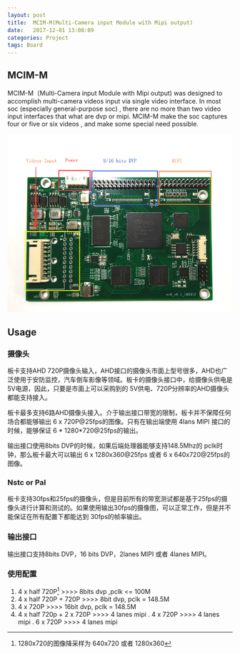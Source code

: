 ```yaml
---
layout: post
title:  MCIM-M(Multi-Camera input Module with Mipi output)
date:   2017-12-01 13:08:09
categories: Project
tags: Board
---
```


## MCIM-M

MCIM-M（Multi-Camera input Module with Mipi output) was designed to accomplish multi-camera videos input via single video interface.  In most soc (especially general-purpose soc) , there are no more than two video input interfaces that what are dvp or mipi. MCIM-M make the soc captures four or five or six videos , and make some special need possible. 

<div align="center">
<img src="/images/mcmc-descript.jpg" />
</div>
<!--more-->

## Usage
### 摄像头
板卡支持AHD 720P摄像头输入，AHD接口的摄像头市面上型号很多，AHD也广泛使用于安防监控，汽车倒车影像等领域。板卡的摄像头接口中，给摄像头供电是5V电源，因此，只要是市面上可以采购到的 5V供电、720P分辨率的AHD摄像头都能支持接入。

板卡最多支持6路AHD摄像头接入。介于输出接口带宽的限制，板卡并不保障任何场合都能够输出  6 x 720P@25fps的图像。只有在输出端使用 4lans MIPI 接口的时候，能够保证  6 * 1280*720@25fps的输出。

输出接口使用8bits DVP的时候，如果后端处理器能够支持148.5Mhz的 pclk时钟，那么板卡最大可以输出 6 x 1280x360@25fps 或者  6 x 640x720@25fps的图像。

### Nstc or Pal
板卡支持30fps和25fps的摄像头，但是目前所有的带宽测试都是基于25fps的摄像头进行计算和测试的。如果使用输出30fps的摄像图，可以正常工作，但是并不能保证在所有配置下都能达到 30fps的帧率输出。

### 输出接口
输出接口支持8bits DVP，16 bits DVP，2lanes MIPI 或者 4lanes MIPI。

### 使用配置 

1. 4 x half 720P[^half720p]    >>>> 8bits dvp ,pclk <=  100M
2. 4 x half 720P  + 720P  >>>>  8bit dvp, pclk = 148.5M
3. 4 x 720P >>>> 16bit dvp, pclk = 148.5M
4. 4 x half 720p + 2 x 720P >>>> 4 lanes mipi
	. 4 x 720P 				>>>> 4 lanes mipi
	. 6 x 720P				>>>> 4 lanes mipi 

[^half720p]: 1280x720的图像降采样为 640x720 或者 1280x360